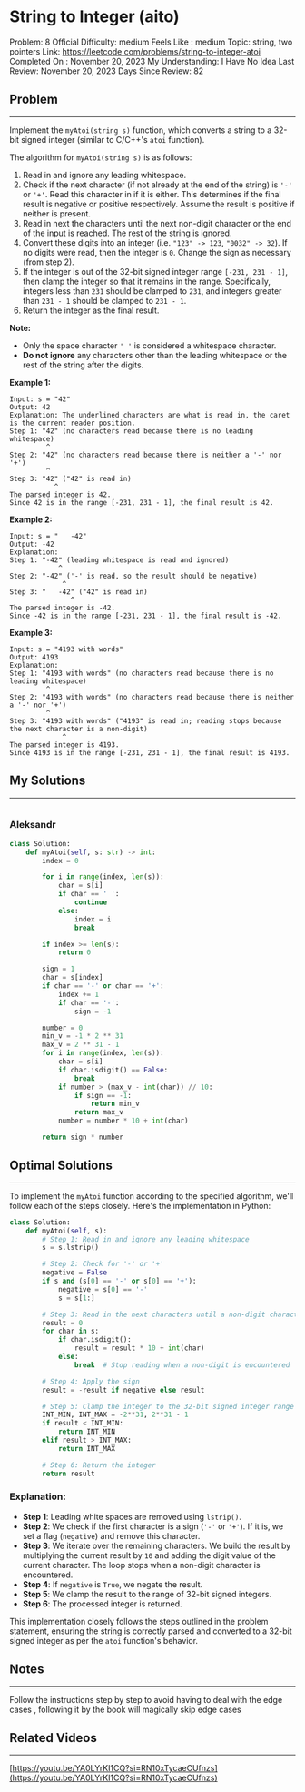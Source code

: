# String to Integer (aito)

Problem: 8
Official Difficulty: medium
Feels Like : medium
Topic: string, two pointers
Link: https://leetcode.com/problems/string-to-integer-atoi
Completed On : November 20, 2023
My Understanding: I Have No Idea
Last Review: November 20, 2023
Days Since Review: 82

## Problem

---

Implement the `myAtoi(string s)` function, which converts a string to a 32-bit signed integer (similar to C/C++'s `atoi` function).

The algorithm for `myAtoi(string s)` is as follows:

1. Read in and ignore any leading whitespace.
2. Check if the next character (if not already at the end of the string) is `'-'` or `'+'`. Read this character in if it is either. This determines if the final
result is negative or positive respectively. Assume the result is
positive if neither is present.
3. Read in next the characters until the next non-digit character or
the end of the input is reached. The rest of the string is ignored.
4. Convert these digits into an integer (i.e. `"123" -> 123`, `"0032" -> 32`). If no digits were read, then the integer is `0`. Change the sign as necessary (from step 2).
5. If the integer is out of the 32-bit signed integer range `[-231, 231 - 1]`, then clamp the integer so that it remains in the range. Specifically, integers less than `231` should be clamped to `231`, and integers greater than `231 - 1` should be clamped to `231 - 1`.
6. Return the integer as the final result.

**Note:**

- Only the space character `' '` is considered a whitespace character.
- **Do not ignore** any characters other than the leading whitespace or the rest of the string after the digits.

**Example 1:**

```
Input: s = "42"
Output: 42
Explanation: The underlined characters are what is read in, the caret is the current reader position.
Step 1: "42" (no characters read because there is no leading whitespace)
         ^
Step 2: "42" (no characters read because there is neither a '-' nor '+')
         ^
Step 3: "42" ("42" is read in)
           ^
The parsed integer is 42.
Since 42 is in the range [-231, 231 - 1], the final result is 42.

```

**Example 2:**

```
Input: s = "   -42"
Output: -42
Explanation:
Step 1: "-42" (leading whitespace is read and ignored)
            ^
Step 2: "-42" ('-' is read, so the result should be negative)
             ^
Step 3: "   -42" ("42" is read in)
               ^
The parsed integer is -42.
Since -42 is in the range [-231, 231 - 1], the final result is -42.

```

**Example 3:**

```
Input: s = "4193 with words"
Output: 4193
Explanation:
Step 1: "4193 with words" (no characters read because there is no leading whitespace)
         ^
Step 2: "4193 with words" (no characters read because there is neither a '-' nor '+')
         ^
Step 3: "4193 with words" ("4193" is read in; reading stops because the next character is a non-digit)
             ^
The parsed integer is 4193.
Since 4193 is in the range [-231, 231 - 1], the final result is 4193.

```

## My Solutions

---

```python

```

### Aleksandr

```python
class Solution:
    def myAtoi(self, s: str) -> int:
        index = 0

        for i in range(index, len(s)):
            char = s[i]
            if char == ' ':
                continue
            else:
                index = i
                break

        if index >= len(s):
            return 0

        sign = 1
        char = s[index]
        if char == '-' or char == '+':
            index += 1
            if char == '-':
                sign = -1

        number = 0
        min_v = -1 * 2 ** 31
        max_v = 2 ** 31 - 1
        for i in range(index, len(s)):
            char = s[i]
            if char.isdigit() == False:
                break
            if number > (max_v - int(char)) // 10:
                if sign == -1:
                    return min_v
                return max_v
            number = number * 10 + int(char)

        return sign * number
```

## Optimal Solutions

---

To implement the `myAtoi` function according to the specified algorithm, we'll follow each of the steps closely. Here's the implementation in Python:

```python
class Solution:
    def myAtoi(self, s):
        # Step 1: Read in and ignore any leading whitespace
        s = s.lstrip()

        # Step 2: Check for '-' or '+'
        negative = False
        if s and (s[0] == '-' or s[0] == '+'):
            negative = s[0] == '-'
            s = s[1:]

        # Step 3: Read in the next characters until a non-digit character
        result = 0
        for char in s:
            if char.isdigit():
                result = result * 10 + int(char)
            else:
                break  # Stop reading when a non-digit is encountered

        # Step 4: Apply the sign
        result = -result if negative else result

        # Step 5: Clamp the integer to the 32-bit signed integer range
        INT_MIN, INT_MAX = -2**31, 2**31 - 1
        if result < INT_MIN:
            return INT_MIN
        elif result > INT_MAX:
            return INT_MAX

        # Step 6: Return the integer
        return result

```

### Explanation:

- **Step 1**: Leading white spaces are removed using `lstrip()`.
- **Step 2**: We check if the first character is a sign (`'-'` or `'+'`). If it is, we set a flag (`negative`) and remove this character.
- **Step 3**: We iterate over the remaining characters. We build the result by multiplying the current result by `10` and adding the digit value of the current character. The loop stops when a non-digit character is encountered.
- **Step 4**: If `negative` is `True`, we negate the result.
- **Step 5**: We clamp the result to the range of 32-bit signed integers.
- **Step 6**: The processed integer is returned.

This implementation closely follows the steps outlined in the problem statement, ensuring the string is correctly parsed and converted to a 32-bit signed integer as per the `atoi` function's behavior.

## Notes

---

 Follow the instructions step by step to avoid having to deal with the edge cases , following it by the book will magically skip edge cases 

## Related Videos

---

[https://youtu.be/YA0LYrKI1CQ?si=RN10xTycaeCUfnzs](https://youtu.be/YA0LYrKI1CQ?si=RN10xTycaeCUfnzs)